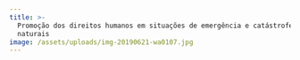 ```yaml
---
title: >-
  Promoção dos direitos humanos em situações de emergência e catástrofes
  naturais
image: /assets/uploads/img-20190621-wa0107.jpg
---
```


